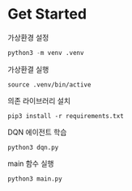 # Get Started

가상환경 설정

```python
python3 -m venv .venv
```

가상환결 실행

```
source .venv/bin/active
```

의존 라이브러리 설치

```
pip3 install -r requirements.txt
```

DQN 에이전트 학습

```
python3 dqn.py
```

main 함수 실행

```
python3 main.py
```
